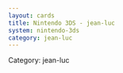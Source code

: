 ```yaml
---
layout: cards
title: Nintendo 3DS - jean-luc
system: nintendo-3ds
category: jean-luc
---
```

<div class="alert alert-secondary mb-4"><span class="i18n innerHTML-category">Category: </span><span class="i18n innerHTML-cat-jean-luc">jean-luc</span></div>
